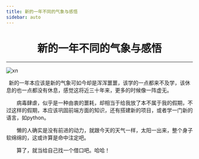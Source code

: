 ```yaml
---
title: 新的一年不同的气象与感悟
sidebar: auto
---
```


# <center>新的一年不同的气象与感悟</center>

***

<img :src="$withBase('/newyear.jpg')" alt="xn">
<br>

 新的一年本应该是新的气象可如今却是浑浑噩噩，该学的一点都来不及学，该休息的也一点都没有休息，感觉这将近三十年来，更多的时候像一阵虚无。

    病毒肆虐，似乎是一种由衷的噩耗，却相当于给我放了本不属于我的假期，不过这样的假期，本应该巩固前端方面的知识，还有搭建新的项目，或者学一门新的语言，如python。

    懒的人确实是没有前进的动力，就跟今天的天气一样，太阳一出来，整个身子软绵绵的，这或许算是命中注定吧。

    算了，就当给自己找一个借口吧。哈哈！